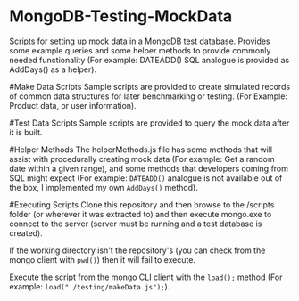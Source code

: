# MongoDB-Testing-MockData
Scripts for setting up mock data in a MongoDB test database.  Provides some example queries and some helper methods to provide commonly needed functionality (For example: DATEADD() SQL analogue is provided as AddDays() as a helper).

#Make Data Scripts
Sample scripts are provided to create simulated records of common data structures for later benchmarking or testing. (For Example: Product data, or user information).

#Test Data Scripts
Sample scripts are provided to query the mock data after it is built.

#Helper Methods
The helperMethods.js file has some methods that will assist with procedurally creating mock data (For example: Get a random date within a given range), and some methods that developers
coming from SQL might expect (For example: ```DATEADD()``` analogue is not available out of the box, I implemented my own ```AddDays()``` method).

#Executing Scripts
Clone this repository and then browse to the /scripts folder (or wherever it was extracted to) and then execute mongo.exe to connect to the server (server must be running and a test database is created).

If the working directory isn't the repository's (you can check from the mongo client with ```pwd()```) then it will fail to execute.

Execute the script from the mongo CLI client with the ```load();``` method (For example: ```load("./testing/makeData.js");```).